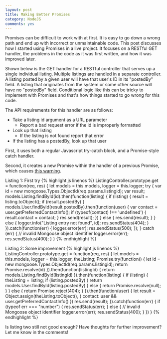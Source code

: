 ```yaml
---
layout: post
title: Making Better Promises
category: NodeJS
comments: yes
---
```


Promises can be difficult to work with at first. It is easy to go down a wrong path and end up with incorrect or unmaintainable code. This post discusses how I started using Promises in a live project. It focuses on a RESTful GET handler, the problems in the code as it was first written, and how it was improved later.
<!--more-->

Shown below is the GET handler for a RESTful controller that serves up a single individual listing. Multiple listings are handled in a separate controller. A listing posted by a given user will have that user&apos;s ID in its &quot;postedBy&quot; field. A listing that originates from the system or some other source will have no &quot;postedBy&quot; field. Conditional logic like this can be tricky to implement with Promises and that&apos;s how things started to go wrong for this code.

The API requirements for this handler are as follows:

- Take a listing id argument as a URL parameter
  - Report a bad request error if the id is improperly formatted
- Look up that listing
  - If the listing is not found report that error
- If the listing has a postedBy, look up that user

First, it uses both a regular Javascript try-catch block, and a Promise-style catch handler.

Second, it creates a new Promise within the handler of a previous Promise, which causes [this warning](http://bluebirdjs.com/docs/warning-explanations.html#warning-a-promise-was-created-in-a-handler-but-was-not-returned-from-it).

Listing 1: First try
{% highlight js linenos %}
ListingController.prototype.get = function(req, res) {
  let models = this.models, logger = this.logger;
  try {
    var id = new mongoose.Types.ObjectId(req.params.listingid);
    var result;
    models.Listing.findById(id).then(function(listing) {
      if (listing) {
        result = listing.toObject();
        if (result.postedBy) {
          models.User.findById(result.postedBy).then(function(user) {
            var contact = user.getPreferredContactInfo();
            if (typeof(contact) !== 'undefined') {
              result.contact = contact;
            }
            res.send(result);
          })
        } else {
          res.send(result);
        }
      } else {
        logger.info("Listing entry not found", id);
        res.sendStatus(404);
      }
    }).catch(function(err) {
      logger.error(err);
      res.sendStatus(500);
    });
  } catch (err) {
    // invalid Mongoose object identifier
    logger.error(err);
    res.sendStatus(400);
  }
}
{% endhighlight %}

Listing 2: Some improvement
{% highlight js linenos %}
ListingController.prototype.get = function(req, res) {
  let models = this.models, logger = this.logger, theListing;
  Promise.try(function() {
    let id = new mongoose.Types.ObjectId(req.params.listingid);
    return Promise.resolve(id)
  }).then(function(listingId) {
    return models.Listing.findById(listingId)
  }).then(function(listing) {
    if (listing) {
      theListing = listing;
      if (listing.postedBy) {
        return models.User.findById(listing.postedBy)
      } else {
        return Promise.resolve(null);
      }
    } else {
      return Promise.reject(404);
    }
  }).then(function(user) {
    let result = Object.assign(theListing.toObject(), {
      contact: user && user.getPreferredContactInfo()
    })
    res.send(result);
  }).catch(function(err) {
    if (typeof err === "number") {
      res.sendStatus(err);
    } else {
      // invalid Mongoose object identifier
      logger.error(err);
      res.sendStatus(400);
    }
  })
}
{% endhighlight %}

Is listing two still not good enough? Have thoughts for further improvement? Let me know in the comments!